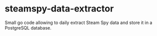# steamspy-data-extractor
Small go code allowing to daily extract Steam Spy data and store it in a PostgreSQL database. 
